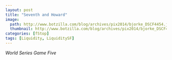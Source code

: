 ```yaml
---
layout: post
title: "Seventh and Howard"
image:
  path: http://www.botzilla.com/blog/archives/pix2014/bjorke_DSCF4454.jpg
  thumbnail: http://www.botzilla.com/blog/archives/pix2014/bjorke_DSCF4454.jpg
categories: [fStop]
tags: [Liquidity, LiquiditySF]
---
```





<i>World Series Game Five</i>
